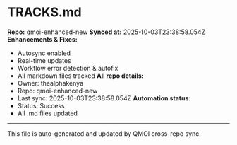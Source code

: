 # TRACKS.md

**Repo:** qmoi-enhanced-new
**Synced at:** 2025-10-03T23:38:58.054Z
**Enhancements & Fixes:**
- Autosync enabled
- Real-time updates
- Workflow error detection & autofix
- All markdown files tracked
**All repo details:**
- Owner: thealphakenya
- Repo: qmoi-enhanced-new
- Last sync: 2025-10-03T23:38:58.054Z
**Automation status:**
- Status: Success
- All .md files updated
---
This file is auto-generated and updated by QMOI cross-repo sync.
